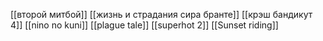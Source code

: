 [[второй митбой]]
[[жизнь и страдания сира бранте]]
[[крэш бандикут 4]]
[[nino no kuni]]
[[plague tale]]
[[superhot 2]]
[[Sunset riding]]
